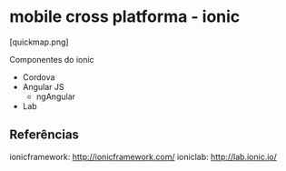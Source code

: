 # mobile cross platforma - ionic

[quickmap.png]

Componentes do ionic

 - Cordova
 - Angular JS
 	- ngAngular
 - Lab 

## Referências
ionicframework: http://ionicframework.com/
ioniclab: http://lab.ionic.io/